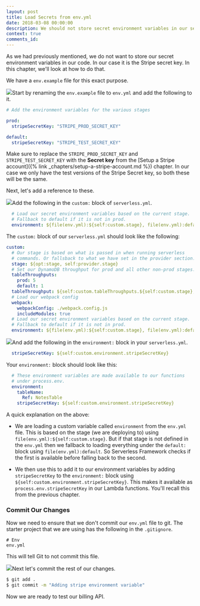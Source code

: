 ```yaml
---
layout: post
title: Load Secrets from env.yml
date: 2018-03-08 00:00:00
description: We should not store secret environment variables in our serverless.yml. For this we will create a env.yml file that will not be checked into source control. We load this file in our serverless.yml.
context: true
comments_id:
---
```


As we had previously mentioned, we do not want to store our secret environment variables in our code. In our case it is the Stripe secret key. In this chapter, we'll look at how to do that.

We have a `env.example` file for this exact purpose.

<img class="code-marker" src="/assets/s.png" />Start by renaming the `env.example` file to `env.yml` and add the following to it.

``` yml
# Add the environment variables for the various stages

prod:
  stripeSecretKey: "STRIPE_PROD_SECRET_KEY"

default:
  stripeSecretKey: "STRIPE_TEST_SECRET_KEY"
```

Make sure to replace the `STRIPE_PROD_SECRET_KEY` and `STRIPE_TEST_SECRET_KEY` with the **Secret key** from the [Setup a Stripe account]({% link _chapters/setup-a-stripe-account.md %}) chapter. In our case we only have the test versions of the Stripe Secret key, so both these will be the same.

Next, let's add a reference to these.

<img class="code-marker" src="/assets/s.png" />Add the following in the `custom:` block of `serverless.yml`.

``` yml
  # Load our secret environment variables based on the current stage.
  # Fallback to default if it is not in prod.
  environment: ${file(env.yml):${self:custom.stage}, file(env.yml):default}
```

The `custom:` block of our `serverless.yml` should look like the following:

``` yml
custom:
  # Our stage is based on what is passed in when running serverless
  # commands. Or fallsback to what we have set in the provider section.
  stage: ${opt:stage, self:provider.stage}
  # Set our DynamoDB throughput for prod and all other non-prod stages.
  tableThroughputs:
    prod: 5
    default: 1
  tableThroughput: ${self:custom.tableThroughputs.${self:custom.stage}, self:custom.tableThroughputs.default}
  # Load our webpack config
  webpack:
    webpackConfig: ./webpack.config.js
    includeModules: true
  # Load our secret environment variables based on the current stage.
  # Fallback to default if it is not in prod.
  environment: ${file(env.yml):${self:custom.stage}, file(env.yml):default}
```

<img class="code-marker" src="/assets/s.png" />And add the following in the `environment:` block in your `serverless.yml`.

``` yml
  stripeSecretKey: ${self:custom.environment.stripeSecretKey}
```

Your `environment:` block should look like this:

``` yml
  # These environment variables are made available to our functions
  # under process.env.
  environment:
    tableName:
      Ref: NotesTable
    stripeSecretKey: ${self:custom.environment.stripeSecretKey}
```

A quick explanation on the above:

- We are loading a custom variable called `environment` from the `env.yml` file. This is based on the stage (we are deploying to) using `file(env.yml):${self:custom.stage}`. But if that stage is not defined in the `env.yml` then we fallback to loading everything under the `default:` block using `file(env.yml):default`. So Serverless Framework checks if the first is available before falling back to the second.

- We then use this to add it to our environment variables by adding `stripeSecretKey` to the `environment:` block using `${self:custom.environment.stripeSecretKey}`. This makes it available as `process.env.stripeSecretKey` in our Lambda functions. You'll recall this from the previous chapter.

### Commit Our Changes

Now we need to ensure that we don't commit our `env.yml` file to git. The starter project that we are using has the following in the `.gitignore`.

```
# Env
env.yml
```

This will tell Git to not commit this file.

<img class="code-marker" src="/assets/s.png" />Next let's commit the rest of our changes.

``` bash
$ git add .
$ git commit -m "Adding stripe environment variable"
```

Now we are ready to test our billing API.
